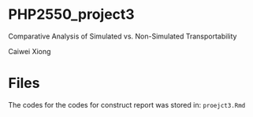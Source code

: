 # PHP2550_project3


Comparative Analysis of Simulated vs. Non-Simulated Transportability


Caiwei Xiong 





# Files

The codes for the codes for construct report was stored in: `proejct3.Rmd` 

